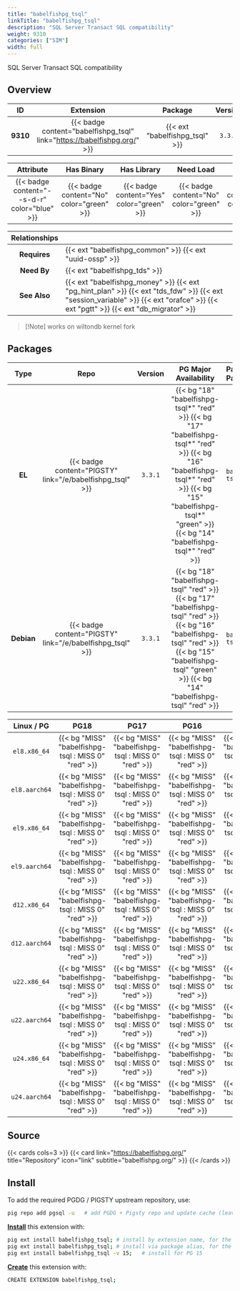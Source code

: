 ```yaml
---
title: "babelfishpg_tsql"
linkTitle: "babelfishpg_tsql"
description: "SQL Server Transact SQL compatibility"
weight: 9310
categories: ["SIM"]
width: full
---
```


SQL Server Transact SQL compatibility


## Overview

|    ID    | Extension |  Package   | Version |        Category        |           License            |       Language       |
|:--------:|:---------:|:----------:|:-------:|:----------------------:|:----------------------------:|:--------------------:|
| **9310** | {{< badge content="babelfishpg_tsql" link="https://babelfishpg.org/" >}} | {{< ext "babelfishpg_tsql" >}} | `3.3.1` | {{< category "SIM" >}} | {{< license "Apache-2.0" >}} | {{< language "C" >}} |


|  Attribute | Has Binary | Has Library | Need Load | Has DDL | Relocatable | Trusted |
|:----------:|:----------:|:-----------:|:---------:|:-------:|:-----------:|:-------:|
| {{< badge content="--s-d-r" color="blue" >}} | {{< badge content="No" color="green" >}} | {{< badge content="Yes" color="green" >}} | {{< badge content="No" color="green" >}} | {{< badge content="Yes" color="green" >}} | {{< badge content="yes" color="green" >}} | {{< badge content="no" color="red" >}} |


| **Relationships** |   |
|:-----------------:|:----|
|   **Requires**    | {{< ext "babelfishpg_common" >}} {{< ext "uuid-ossp" >}} |
|    **Need By**    | {{< ext "babelfishpg_tds" >}} |
|   **See Also**    | {{< ext "babelfishpg_money" >}} {{< ext "pg_hint_plan" >}} {{< ext "tds_fdw" >}} {{< ext "session_variable" >}} {{< ext "orafce" >}} {{< ext "pgtt" >}} {{< ext "db_migrator" >}} |

> [!Note] works on wiltondb kernel fork


## Packages

| Type | Repo | Version | PG Major Availability | Package Pattern | Dependencies |
|:----:|:----:|:-------:|:---------------------:|:----------------|:------------:|
| **EL** | {{< badge content="PIGSTY" link="/e/babelfishpg_tsql" >}} | `3.3.1` | {{< bg "18" "babelfishpg-tsql*" "red" >}} {{< bg "17" "babelfishpg-tsql*" "red" >}} {{< bg "16" "babelfishpg-tsql*" "red" >}} {{< bg "15" "babelfishpg-tsql*" "green" >}} {{< bg "14" "babelfishpg-tsql*" "red" >}} | `babelfishpg-tsql*` | `babelfishpg-common`, `libantlr4-runtime` |
| **Debian** | {{< badge content="PIGSTY" link="/e/babelfishpg_tsql" >}} | `3.3.1` | {{< bg "18" "babelfishpg-tsql" "red" >}} {{< bg "17" "babelfishpg-tsql" "red" >}} {{< bg "16" "babelfishpg-tsql" "red" >}} {{< bg "15" "babelfishpg-tsql" "green" >}} {{< bg "14" "babelfishpg-tsql" "red" >}} | `babelfishpg-tsql` | `babelfishpg-common`, `libantlr4-runtime4.9.3` |


| **Linux** / **PG** |                  **PG18**                   |                  **PG17**                   |                  **PG16**                   |                  **PG15**                   |                  **PG14**                   |
|:------------------:|:-------------------------------------------:|:-------------------------------------------:|:-------------------------------------------:|:-------------------------------------------:|:-------------------------------------------:|
|    `el8.x86_64`    |      {{< bg "MISS" "babelfishpg-tsql : MISS 0" "red" >}}      |      {{< bg "MISS" "babelfishpg-tsql : MISS 0" "red" >}}      |      {{< bg "MISS" "babelfishpg-tsql : MISS 0" "red" >}}      |      {{< bg "MISS" "babelfishpg-tsql : MISS 0" "red" >}}      |      {{< bg "MISS" "babelfishpg-tsql : MISS 0" "red" >}}      |
|    `el8.aarch64`    |      {{< bg "MISS" "babelfishpg-tsql : MISS 0" "red" >}}      |      {{< bg "MISS" "babelfishpg-tsql : MISS 0" "red" >}}      |      {{< bg "MISS" "babelfishpg-tsql : MISS 0" "red" >}}      |      {{< bg "MISS" "babelfishpg-tsql : MISS 0" "red" >}}      |      {{< bg "MISS" "babelfishpg-tsql : MISS 0" "red" >}}      |
|    `el9.x86_64`    |      {{< bg "MISS" "babelfishpg-tsql : MISS 0" "red" >}}      |      {{< bg "MISS" "babelfishpg-tsql : MISS 0" "red" >}}      |      {{< bg "MISS" "babelfishpg-tsql : MISS 0" "red" >}}      |      {{< bg "MISS" "babelfishpg-tsql : MISS 0" "red" >}}      |      {{< bg "MISS" "babelfishpg-tsql : MISS 0" "red" >}}      |
|    `el9.aarch64`    |      {{< bg "MISS" "babelfishpg-tsql : MISS 0" "red" >}}      |      {{< bg "MISS" "babelfishpg-tsql : MISS 0" "red" >}}      |      {{< bg "MISS" "babelfishpg-tsql : MISS 0" "red" >}}      |      {{< bg "MISS" "babelfishpg-tsql : MISS 0" "red" >}}      |      {{< bg "MISS" "babelfishpg-tsql : MISS 0" "red" >}}      |
|    `d12.x86_64`    |      {{< bg "MISS" "babelfishpg-tsql : MISS 0" "red" >}}      |      {{< bg "MISS" "babelfishpg-tsql : MISS 0" "red" >}}      |      {{< bg "MISS" "babelfishpg-tsql : MISS 0" "red" >}}      |      {{< bg "MISS" "babelfishpg-tsql : MISS 0" "red" >}}      |      {{< bg "MISS" "babelfishpg-tsql : MISS 0" "red" >}}      |
|    `d12.aarch64`    |      {{< bg "MISS" "babelfishpg-tsql : MISS 0" "red" >}}      |      {{< bg "MISS" "babelfishpg-tsql : MISS 0" "red" >}}      |      {{< bg "MISS" "babelfishpg-tsql : MISS 0" "red" >}}      |      {{< bg "MISS" "babelfishpg-tsql : MISS 0" "red" >}}      |      {{< bg "MISS" "babelfishpg-tsql : MISS 0" "red" >}}      |
|    `u22.x86_64`    |      {{< bg "MISS" "babelfishpg-tsql : MISS 0" "red" >}}      |      {{< bg "MISS" "babelfishpg-tsql : MISS 0" "red" >}}      |      {{< bg "MISS" "babelfishpg-tsql : MISS 0" "red" >}}      |      {{< bg "MISS" "babelfishpg-tsql : MISS 0" "red" >}}      |      {{< bg "MISS" "babelfishpg-tsql : MISS 0" "red" >}}      |
|    `u22.aarch64`    |      {{< bg "MISS" "babelfishpg-tsql : MISS 0" "red" >}}      |      {{< bg "MISS" "babelfishpg-tsql : MISS 0" "red" >}}      |      {{< bg "MISS" "babelfishpg-tsql : MISS 0" "red" >}}      |      {{< bg "MISS" "babelfishpg-tsql : MISS 0" "red" >}}      |      {{< bg "MISS" "babelfishpg-tsql : MISS 0" "red" >}}      |
|    `u24.x86_64`    |      {{< bg "MISS" "babelfishpg-tsql : MISS 0" "red" >}}      |      {{< bg "MISS" "babelfishpg-tsql : MISS 0" "red" >}}      |      {{< bg "MISS" "babelfishpg-tsql : MISS 0" "red" >}}      |      {{< bg "MISS" "babelfishpg-tsql : MISS 0" "red" >}}      |      {{< bg "MISS" "babelfishpg-tsql : MISS 0" "red" >}}      |
|    `u24.aarch64`    |      {{< bg "MISS" "babelfishpg-tsql : MISS 0" "red" >}}      |      {{< bg "MISS" "babelfishpg-tsql : MISS 0" "red" >}}      |      {{< bg "MISS" "babelfishpg-tsql : MISS 0" "red" >}}      |      {{< bg "MISS" "babelfishpg-tsql : MISS 0" "red" >}}      |      {{< bg "MISS" "babelfishpg-tsql : MISS 0" "red" >}}      |


## Source

{{< cards cols=3 >}}
{{< card link="https://babelfishpg.org/" title="Repository" icon="link" subtitle="babelfishpg.org/" >}}
{{< /cards >}}


## Install

To add the required PGDG / PIGSTY upstream repository, use:

```bash
pig repo add pgsql -u   # add PGDG + Pigsty repo and update cache (leave existing repos)
```

[**Install**](https://ext.pgsty.com/usage/install) this extension with:

```bash
pig ext install babelfishpg_tsql; # install by extension name, for the current active PG version
pig ext install babelfishpg_tsql; # install via package alias, for the active PG version
pig ext install babelfishpg_tsql -v 15;   # install for PG 15

```

[**Create**](https://ext.pgsty.com/usage/create) this extension with:

```bash
CREATE EXTENSION babelfishpg_tsql;
```

